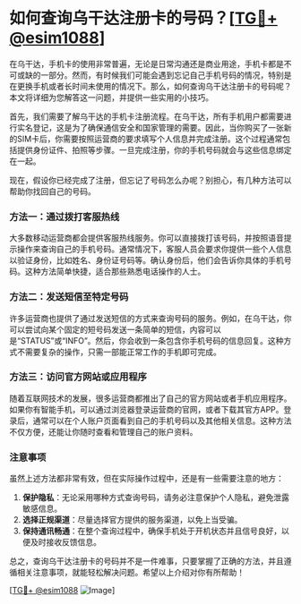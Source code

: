 # 如何查询乌干达注册卡的号码？[[TG💪+ @esim1088](https://t.me/s/esim1088)]

在乌干达，手机卡的使用非常普遍，无论是日常沟通还是商业用途，手机卡都是不可或缺的一部分。然而，有时候我们可能会遇到忘记自己手机号码的情况，特别是在更换手机或者长时间未使用的情况下。那么，如何查询乌干达注册卡的号码呢？本文将详细为您解答这一问题，并提供一些实用的小技巧。

首先，我们需要了解乌干达的手机卡注册流程。在乌干达，所有手机用户都需要进行实名登记，这是为了确保通信安全和国家管理的需要。因此，当你购买了一张新的SIM卡后，你需要按照运营商的要求填写个人信息并完成注册。这个过程通常包括提供身份证件、拍照等步骤。一旦完成注册，你的手机号码就会与这些信息绑定在一起。

现在，假设你已经完成了注册，但忘记了号码怎么办呢？别担心，有几种方法可以帮助你找回自己的号码。

### 方法一：通过拨打客服热线

大多数移动运营商都会提供客服热线服务。你可以直接拨打该号码，并按照语音提示操作来查询自己的手机号码。通常情况下，客服人员会要求你提供一些个人信息以验证身份，比如姓名、身份证号码等。确认身份后，他们会告诉你具体的手机号码。这种方法简单快捷，适合那些熟悉电话操作的人士。

### 方法二：发送短信至特定号码

许多运营商也提供了通过发送短信的方式来查询号码的服务。例如，在乌干达，你可以尝试向某个固定的短号码发送一条简单的短信，内容可以是“STATUS”或“INFO”。然后，你会收到一条包含你手机号码的信息回复。这种方式不需要复杂的操作，只需一部能正常工作的手机即可完成。

### 方法三：访问官方网站或应用程序

随着互联网技术的发展，很多运营商都推出了自己的官方网站或者手机应用程序。如果你有智能手机，可以通过浏览器登录运营商的官网，或者下载其官方APP。登录后，通常可以在个人账户页面看到自己的手机号码以及其他相关信息。这种方法不仅方便，还能让你随时查看和管理自己的账户资料。

### 注意事项

虽然上述方法都非常有效，但在实际操作过程中，还是有一些需要注意的地方：

1. **保护隐私**：无论采用哪种方式查询号码，请务必注意保护个人隐私，避免泄露敏感信息。
2. **选择正规渠道**：尽量选择官方提供的服务渠道，以免上当受骗。
3. **保持通讯畅通**：在整个查询过程中，确保手机处于开机状态并且信号良好，以便及时接收反馈信息。

总之，查询乌干达注册卡的号码并不是一件难事，只要掌握了正确的方法，并且遵循相关注意事项，就能轻松解决问题。希望以上介绍对你有所帮助！

[[TG💪+ @esim1088](https://t.me/s/esim1088) ![Image](https://i.postimg.cc/4NQfJmqS/Snipaste-2025-05-13-00-14-12.png)]